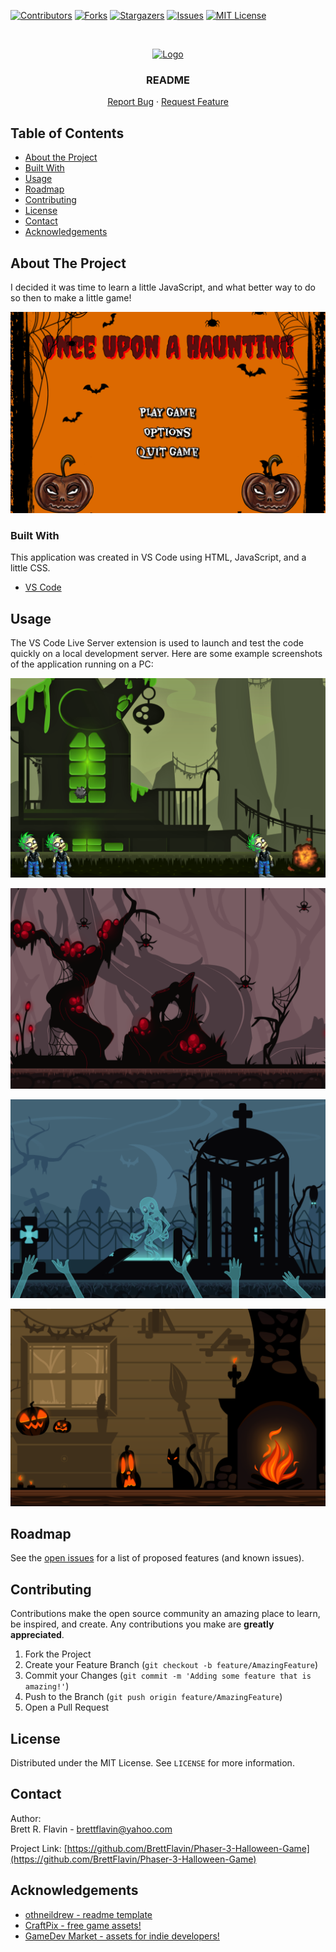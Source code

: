 <!-- INSTRUCTIONS - do a find a replace on "Phaser-3-Halloween-Game
" and replace with current GitHub repository name. -->

<!--
*** Markdown "reference style" links used for readability.
*** Reference links are enclosed in brackets [ ] instead of parentheses ( )
*** https://www.markdownguide.org/basic-syntax/#reference-style-links
-->

<!--------------------->
<!-- PROJECT SHIELDS -->
<!--------------------->

[![Contributors][contributors-shield]][contributors-url]
[![Forks][forks-shield]][forks-url]
[![Stargazers][stars-shield]][stars-url]
[![Issues][issues-shield]][issues-url]
[![MIT License][license-shield]][license-url]

<!------------------>
<!-- PROJECT LOGO -->
<!------------------>
<br />
<p align="center">
  <a href="https://github.com/BrettFlavin/Phaser-3-Halloween-Game
  ">
    <img src="CoronaLogo.png" alt="Logo" width="180" height="180" alt="project logo">
  </a>

  <h3 align="center">README</h3>

  <p align="center">    
    <a href="https://github.com/BrettFlavin/Phaser-3-Halloween-Game/issues">Report Bug</a>
    ·
    <a href="https://github.com/BrettFlavin/Phaser-3-Halloween-Game/issues">Request Feature</a>
  </p>
</p>

<!----------------------->
<!-- TABLE OF CONTENTS -->
<!----------------------->

## Table of Contents

- [About the Project](#about-the-project)
- [Built With](#built-with)
- [Usage](#usage)
- [Roadmap](#roadmap)
- [Contributing](#contributing)
- [License](#license)
- [Contact](#contact)
- [Acknowledgements](#acknowledgements)

<!----------------------->
<!-- ABOUT THE PROJECT -->
<!----------------------->

## About The Project

I decided it was time to learn a little JavaScript, and what better way to do so then to make a little game! 

![Halloween Game title screenshot](https://github.com/BrettFlavin/Phaser-3-Halloween-Game/blob/master/title_screenshot.PNG)

<!---------------->
<!-- BUILT WITH -->
<!---------------->

### Built With

This application was created in VS Code using HTML, JavaScript, and a little CSS.

- [VS Code](https://code.visualstudio.com/Download)

<!-------------------->
<!-- USAGE EXAMPLES -->
<!-------------------->

## Usage

The VS Code Live Server extension is used to launch and test the code quickly on a local development server. 
Here are some example screenshots of the application running on a PC:

![Halloween Game screenshot1](https://github.com/BrettFlavin/Phaser-3-Halloween-Game/blob/master/level1_screenshot.png)

![Halloween Game screenshot2](https://github.com/BrettFlavin/Phaser-3-Halloween-Game/blob/master/level2_screenshot.PNG)

![Halloween Game screenshot3](https://github.com/BrettFlavin/Phaser-3-Halloween-Game/blob/master/level3_screenshot.PNG)

![Halloween Game screenshot4](https://github.com/BrettFlavin/Phaser-3-Halloween-Game/blob/master/level4_screenshot.PNG)

<!------------->
<!-- ROADMAP -->
<!------------->

## Roadmap

See the [open issues](https://github.com/BrettFlavin/Phaser-3-Halloween-Game/issues) for a list of proposed features (and known issues).

<!------------------>
<!-- CONTRIBUTING -->
<!------------------>

## Contributing

Contributions make the open source community an amazing place to learn, be inspired, and create. Any contributions you make are **greatly appreciated**.

1. Fork the Project
2. Create your Feature Branch (`git checkout -b feature/AmazingFeature`)
3. Commit your Changes (`git commit -m 'Adding some feature that is amazing!'`)
4. Push to the Branch (`git push origin feature/AmazingFeature`)
5. Open a Pull Request

<!------------->
<!-- LICENSE -->
<!------------->

## License

Distributed under the MIT License. See `LICENSE` for more information.

<!------------->
<!-- CONTACT -->
<!------------->

## Contact

Author:
<br />
Brett R. Flavin - brettflavin@yahoo.com

Project Link: [https://github.com/BrettFlavin/Phaser-3-Halloween-Game](https://github.com/BrettFlavin/Phaser-3-Halloween-Game)

<!---------------------->
<!-- ACKNOWLEDGEMENTS -->
<!---------------------->

## Acknowledgements

- [othneildrew - readme template](https://github.com/othneildrew/Best-README-Template)
- [CraftPix - free game assets!](https://craftpix.net/)
- [GameDev Market - assets for indie developers!](https://www.gamedevmarket.net/)

<!----------------------------->
<!-- MARKDOWN LINKS & IMAGES -->
<!----------------------------->
<!-- https://www.markdownguide.org/basic-syntax/#reference-style-links -->

[contributors-shield]: https://img.shields.io/github/contributors/BrettFlavin/Phaser-3-Halloween-Game?style=plastic
[contributors-url]: https://github.com/BrettFlavin/Phaser-3-Halloween-Game/graphs/contributors
[forks-shield]: https://img.shields.io/github/forks/BrettFlavin/Phaser-3-Halloween-Game?style=plastic
[forks-url]: https://github.com/BrettFlavin/Phaser-3-Halloween-Game/network/members
[stars-shield]: https://img.shields.io/github/stars/BrettFlavin/Phaser-3-Halloween-Game?style=plastic
[stars-url]: https://github.com/BrettFlavin/Phaser-3-Halloween-Game/stargazers
[issues-shield]: https://img.shields.io/github/issues/BrettFlavin/Phaser-3-Halloween-Game?style=plastic
[issues-url]: https://github.com/BrettFlavin/Phaser-3-Halloween-Game/issues
[license-shield]: https://img.shields.io/github/license/BrettFlavin/Phaser-3-Halloween-Game.svg?style=plastic
[license-url]: https://github.com/BrettFlavin/Phaser-3-Halloween-Game/LICENSE.txt
